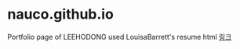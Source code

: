 # nauco.github.io
Portfolio page of LEEHODONG used LouisaBarrett's resume html
[링크](nauco.github.io)